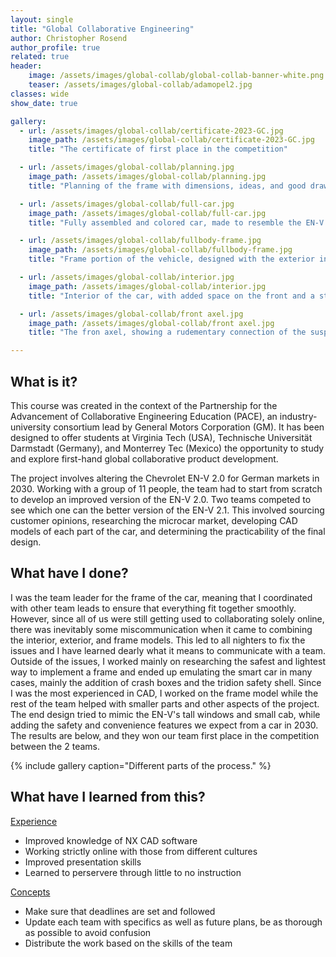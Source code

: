 ```yaml
---
layout: single
title: "Global Collaborative Engineering"
author: Christopher Rosend
author_profile: true
related: true
header: 
    image: /assets/images/global-collab/global-collab-banner-white.png
    teaser: /assets/images/global-collab/adamopel2.jpg
classes: wide
show_date: true 

gallery:
  - url: /assets/images/global-collab/certificate-2023-GC.jpg
    image_path: /assets/images/global-collab/certificate-2023-GC.jpg
    title: "The certificate of first place in the competition"

  - url: /assets/images/global-collab/planning.jpg
    image_path: /assets/images/global-collab/planning.jpg
    title: "Planning of the frame with dimensions, ideas, and good drawings (in my opinion)"

  - url: /assets/images/global-collab/full-car.jpg
    image_path: /assets/images/global-collab/full-car.jpg
    title: "Fully assembled and colored car, made to resemble the EN-V 2.0"

  - url: /assets/images/global-collab/fullbody-frame.jpg
    image_path: /assets/images/global-collab/fullbody-frame.jpg
    title: "Frame portion of the vehicle, designed with the exterior in mind. The crashboxes are in blue"

  - url: /assets/images/global-collab/interior.jpg
    image_path: /assets/images/global-collab/interior.jpg
    title: "Interior of the car, with added space on the front and a steering wheel that can be moved when not in use"

  - url: /assets/images/global-collab/front axel.jpg
    image_path: /assets/images/global-collab/front axel.jpg
    title: "The fron axel, showing a rudementary connection of the suspension and engine"

---
```


## What is it?
This course was created in the context of the Partnership for the Advancement of Collaborative Engineering Education (PACE), an industry-university consortium lead by General Motors Corporation (GM). It has been designed to offer students at Virginia Tech (USA), Technische Universität Darmstadt (Germany), and Monterrey Tec (Mexico) the opportunity to study and explore first-hand global collaborative product development. 

The project involves altering the Chevrolet EN-V 2.0 for German markets in 2030. Working with a group of 11 people, the team had to start from scratch to develop an improved version of the EN-V 2.0. Two teams competed to see which one can the better version of the EN-V 2.1. This involved sourcing customer opinions, researching the microcar market, developing CAD models of each part of the car, and determining the practicability of the final design.

## What have I done?
I was the team leader for the frame of the car, meaning that I coordinated with other team leads to ensure that everything fit together smoothly. However, since all of us were still getting used to collaborating solely online, there was inevitably some miscommunication when it came to combining the interior, exterior, and frame models. This led to all nighters to fix the issues and I have learned dearly what it means to communicate with a team. Outside of the issues, I worked mainly on researching the safest and lightest way to implement a frame and ended up emulating the smart car in many cases, mainly the addition of crash boxes and the tridion safety shell. Since I was the most experienced in CAD, I worked on the frame model while the rest of the team helped with smaller parts and other aspects of the project. The end design tried to mimic the EN-V's tall windows and small cab, while adding the safety and convenience features we expect from a car in 2030. The results are below, and they won our team first place in the competition between the 2 teams.

{% include gallery caption="Different parts of the process." %}

## What have I learned from this?

<ins>Experience</ins>
* Improved knowledge of NX CAD software
* Working strictly online with those from different cultures
* Improved presentation skills
* Learned to perservere through little to no instruction

<ins>Concepts</ins>
* Make sure that deadlines are set and followed
* Update each team with specifics as well as future plans, be as thorough as possible to avoid confusion
* Distribute the work based on the skills of the team
